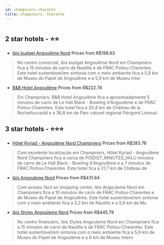 ```yaml
---
id: champniers-charente
title: Champniers, Charente
---
```


<center><img src="https://i.travelapi.com/hotels/2000000/1150000/1150000/1149990/addd9ae6_z.jpg" alt="" /></center>


##  2 star hotels - ⭐️⭐️

-    [ibis budget Angoulême Nord](https://www.hurb.com/br/aud/https://www.hurb.com/br/hotels/champniers/ibis-budget-angouleme-nord-HT-YTKR?cmp=18055) Prices from R$198.63
   > No centro comercial, ibis budget Angoulême Nord em Champniers fica a 15 minutos de carro de Nautilis e de FRAC Poitou-Charentes.  Este hotel sustentável/em sintonia com o meio ambiente fica a 5,8 km de Museu do Papel de Angoulême e a 5,9 km de Museu Inter
-    [B&B Hotel Angoulême](https://www.hurb.com/br/aud/https://www.hurb.com/br/hotels/champniers/b-b-hotel-angouleme-HT-3QD8?cmp=18055) Prices from R$222.78
   > Em Champniers, B&B Hotel Angoulême fica a aproximadamente 5 minutos de carro de Le Hall Black - Bowling d'Angoulême e de FRAC Poitou-Charentes.  Este hotel fica a 20,4 km de Château de la Rochefoucauld e a 36,8 km de Parc naturel régional Périgord Limousi

##  3 star hotels - ⭐️⭐️⭐️

-    [Hôtel Kyriad - Angoulême Nord Champniers](https://www.hurb.com/br/aud/https://www.hurb.com/br/hotels/champniers/hotel-kyriad-angouleme-nord-champniers-HT-0CPM?cmp=18055) Prices from R$283.76
   > Com excelente localização em Champniers, Hôtel Kyriad - Angoulême Nord Champniers fica a cerca de POIDIST_MINUTES_VALU minutos de carro de Le Hall Black - Bowling d'Angoulême e a 7 minutos de FRAC Poitou-Charentes.  Este hotel fica a 21,7 km de Château de
-    [ibis Angouleme Nord](https://www.hurb.com/br/aud/https://www.hurb.com/br/hotels/champniers/ibis-angouleme-nord-HT-058X?cmp=18055) Prices from R$431.64
   > Com acesso fácil ao shopping center, ibis Angouleme Nord em Champniers fica a 10 minutos de carro de FRAC Poitou-Charentes e de Museu do Papel de Angoulême.  Este hotel sustentável/em sintonia com o meio ambiente fica a 5,2 km de Nautilis e a 5,8 km de Mu
-    [ibis Styles Angouleme Nord](https://www.hurb.com/br/aud/https://www.hurb.com/br/hotels/champniers/ibis-styles-angouleme-nord-HT-965D?cmp=18055) Prices from R$445.79
   > No centro financeiro, ibis Styles Angouleme Nord em Champniers fica a 15 minutos de carro de Nautilis e de FRAC Poitou-Charentes.  Este hotel sustentável/em sintonia com o meio ambiente fica a 5,9 km de Museu do Papel de Angoulême e a 6 km de Museu Intern
